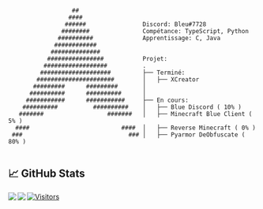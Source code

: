 ```
                  ##
                 ####
                ######                Discord: Bleu#7728
               ########               Compétance: TypeScript, Python
              ##########              Apprentissage: C, Java
             ############
            ##############
           ################           Projet:
          ##################          .
         ####################         ├── Terminé:
        ######################        │   ├── XCreator
       #########      #########       │
      ##########      ##########      │
     ###########      ###########     ├── En cours:
    ##########          ##########    │   ├── Blue Discord ( 10% )
   #######                  #######   │   ├── Minecraft Blue Client ( 5% )
  ####                          ####  │   ├── Reverse Minecraft ( 0% )
 ###                              ### │   ├── Pyarmor DeObfuscate ( 80% )
 
```

## 📈 GitHub Stats 

<img align="left" src="https://github-readme-stats.vercel.app/api?username=Bleu-No&show_icons=true&theme=dark"/>
<img align="left" src="https://github-readme-stats.vercel.app/api/top-langs/?username=Bleu-No&layout=compact&theme=dark"/>

[![Visitors](https://visitor-badge.glitch.me/badge?page_id=Bleu-No.Bleu-No)](https://github.com/Bleu-No)
